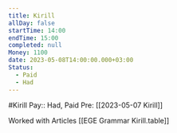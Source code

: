 ```yaml
---
title: Kirill
allDay: false
startTime: 14:00
endTime: 15:00
completed: null
Money: 1100
date: 2023-05-08T14:00:00.000+03:00
Status:
  - Paid
  - Had
---
```

#Kirill 
Pay:: Had, Paid
Pre: [[2023-05-07 Kirill]]

Worked with Articles
[[EGE Grammar Kirill.table]]


